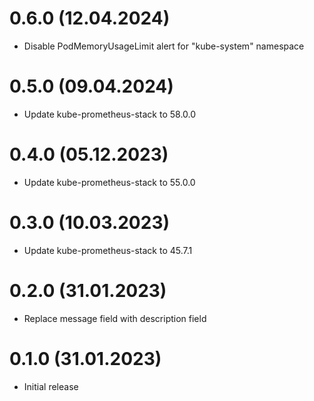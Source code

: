 # 0.6.0 (12.04.2024)
- Disable PodMemoryUsageLimit alert for "kube-system" namespace

# 0.5.0 (09.04.2024)
- Update kube-prometheus-stack to 58.0.0

# 0.4.0 (05.12.2023)
- Update kube-prometheus-stack to 55.0.0

# 0.3.0 (10.03.2023)
- Update kube-prometheus-stack to 45.7.1

# 0.2.0 (31.01.2023)
- Replace message field with description field

# 0.1.0 (31.01.2023)
- Initial release
